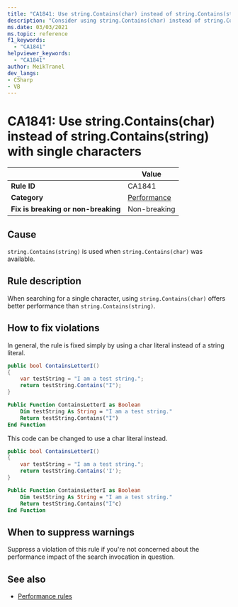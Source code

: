 ```yaml
---
title: "CA1841: Use string.Contains(char) instead of string.Contains(string) with single characters"
description: "Consider using string.Contains(char) instead of string.Contains(string) when searching for a single character"
ms.date: 03/03/2021
ms.topic: reference
f1_keywords:
  - "CA1841"
helpviewer_keywords:
  - "CA1841"
author: MeikTranel
dev_langs:
- CSharp
- VB
---
```


# CA1841: Use string.Contains(char) instead of string.Contains(string) with single characters

| | Value |
|-|-|
| **Rule ID** |CA1841|
| **Category** |[Performance](performance-warnings.md)|
| **Fix is breaking or non-breaking** |Non-breaking|

## Cause

`string.Contains(string)` is used when `string.Contains(char)` was available.

## Rule description

When searching for a single character, using `string.Contains(char)` offers better performance than `string.Contains(string)`.

## How to fix violations

In general, the rule is fixed simply by using a char literal instead of a string literal.

```csharp
public bool ContainsLetterI()
{
    var testString = "I am a test string.";
    return testString.Contains("I");
}
```

```vb
Public Function ContainsLetterI as Boolean
    Dim testString As String = "I am a test string."
    Return testString.Contains("I")
End Function
```

This code can be changed to use a char literal instead.

```csharp
public bool ContainsLetterI()
{
    var testString = "I am a test string.";
    return testString.Contains('I');
}
```

```vb
Public Function ContainsLetterI as Boolean
    Dim testString As String = "I am a test string."
    Return testString.Contains("I"c)
End Function
```

## When to suppress warnings

Suppress a violation of this rule if you're not concerned about the performance impact of the search invocation in question.

## See also

- [Performance rules](performance-warnings.md)

